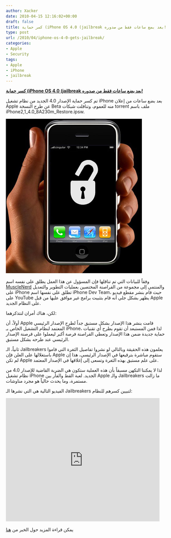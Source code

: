 ```yaml
---
author: Xacker
date: 2010-04-15 12:16:02+00:00
draft: false
title: كسر حماية (iPhone OS 4.0 (jailbreak بعد بضع ساعات فقط من صدوره!
type: post
url: /2010/04/iphone-os-4-0-gets-jailbreak/
categories:
- Apple
- Security
tags:
- Apple
- iPhone
- jailbreak
---
```


[**كسر حماية (iPhone OS 4.0 (jailbreak بعد بضع ساعات فقط من صدوره!**](https://www.it-scoop.com/2010/04/iphone-os-4-0-gets-jailbreak/)


تم كسر حماية الإصدار 4.0 الجديد من نظام تشغيل iPhone بعد بضع ساعات من إعلان Apple عن طرح النسخة Beta منه للعموم، وتناقلت شبكات torrent ملف باسم iPhone2,1_4.0_8A230m_Restore.ipsw.

[![](iphone-unlocked1.jpg)
](https://www.it-scoop.com/2010/04/iphone-os-4-0-gets-jailbreak/)

وفقاً للبيانات التي تم تناقلها فإن المسؤول عن هذا العمل يطلق على نفسه اسم [MuscleNerd](http://twitter.com/musclenerd) والمنتمي إلى مجموعة من القراصنة المختصين بعمليات التطوير والتعديل على iPhone تطلق على نفسها اسم iPhone Dev Team، حيث قام بنشر مقطع فيديو على YouTube يظهر بشكل جلي أنه قام بتثبيت برامج غير موافق عليها من قبل Apple على النظام الجديد.

لكن، هناك أمران لنتذكرهما:

أولاً، أن Apple قامت بنشر هذا الإصدار بشكل مستبق جداً لطرح الإصدار الرئيسي المعتمد لنظام التشغيل الخاص بـ iPhone، لذا فمن المستبعد أن تقوم بطرح أي تقنيات حماية جديدة ضمن هذا الإصدار وتعطي القراصنة فرصة أكبر ليعملوا على قرصنة الإصدار الرئيسي عند طرحه بشكل مستبق.

ثانياً، الـ Jailbreakers يعلمون هذه الحقيقة وبالتالي لو نشروا تفاصيل الثغرة التي قاموا باستغلالها على العلن فإن Apple ستقوم مباشرة بترقيعها في الإصدار الرئيسي، هذا إن لم تكن Apple على علم مستبق بهذه الثغرة وتسعى إلى إغلاقها في الإصدار المعتمد.

لذا لا يمكننا التكهن مسبقاً بأن هذه العملية ستكون هي الضربة القاضية للإصدار 4.0 من نظام تشغيل iPhone الجديد. لعبة القط والفأر بين Apple والـ Jailbreakers ما زالت مستمرة، وما يحدث حالياً هو مجرد مناوشات.

الفيديو التالية هي التي نشرها الـ Jailbreakers لتبيين كسرهم للنظام:

<!-- more --> <object classid="clsid:d27cdb6e-ae6d-11cf-96b8-444553540000" width="480" codebase="http://download.macromedia.com/pub/shockwave/cabs/flash/swflash.cab#version=6,0,40,0" height="385"><embed src="http://www.youtube.com/v/TmgriOT_9kI&hl=fr_FR&fs=1&" allowscriptaccess="always" height="385" width="480" allowfullscreen="true" type="application/x-shockwave-flash"></embed></object>



يمكن قراءة المزيد حول الخبر من [هنا](http://touchreviews.net/iphone-os-4-jailbreak-confirmed-video/)




